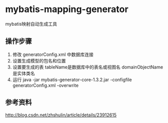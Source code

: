 # mybatis-mapping-generator
mybatis映射自动生成工具

## 操作步骤
1. 修改 generatorConfig.xml 中数据库连接
2. 设置生成模型的包名和位置
3. 设置要生成的表 tableName是数据库中的表名或视图名 domainObjectName是实体类名
4. 运行 java -jar mybatis-generator-core-1.3.2.jar -configfile generatorConfig.xml -overwrite

## 参考资料
http://blog.csdn.net/zhshulin/article/details/23912615